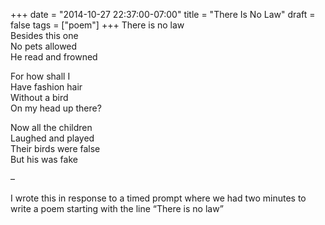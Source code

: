 +++
date = "2014-10-27 22:37:00-07:00"
title = "There Is No Law"
draft = false
tags = ["poem"]
+++
There is no law  
Besides this one  
No pets allowed  
He read and frowned

For how shall I  
Have fashion hair  
Without a bird  
On my head up there?

Now all the children  
Laughed and played  
Their birds were false  
But his was fake



–

I wrote this in response to a timed prompt where we had two minutes to write a poem starting with the line “There is no law”



